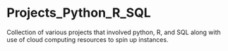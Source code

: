 # Projects_Python_R_SQL
Collection of various projects that involved python, R, and SQL along with use of cloud computing resources to spin up instances.
